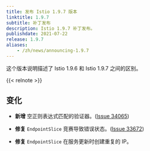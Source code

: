 ```yaml
---
title: 发布 Istio 1.9.7 版本
linktitle: 1.9.7
subtitle: 补丁发布
description: Istio 1.9.7 补丁发布。
publishdate: 2021-07-22
release: 1.9.7
aliases:
    - /zh/news/announcing-1.9.7
---
```


这个版本说明描述了 Istio 1.9.6 和 Istio 1.9.7 之间的区别。

{{< relnote >}}

## 变化

- **新增** 空正则表达式匹配的验证器。([Issue 34065](https://github.com/istio/istio/issues/34065))

- **修复** `EndpointSlice` 竞赛导致错误状态。([Issue 33672](https://github.com/istio/istio/issues/33672))

- **修复** `EndpointSlice` 在服务更新时创建重复的 IP。
